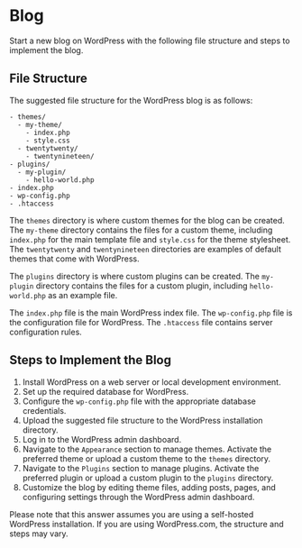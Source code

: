 # Blog

Start a new blog on WordPress with the following file structure and steps to implement the blog.

## File Structure

The suggested file structure for the WordPress blog is as follows:

```
- themes/
  - my-theme/
    - index.php
    - style.css
  - twentytwenty/
    - twentynineteen/
- plugins/
  - my-plugin/
    - hello-world.php
- index.php
- wp-config.php
- .htaccess
```

The `themes` directory is where custom themes for the blog can be created. The `my-theme` directory contains the files for a custom theme, including `index.php` for the main template file and `style.css` for the theme stylesheet. The `twentytwenty` and `twentynineteen` directories are examples of default themes that come with WordPress.

The `plugins` directory is where custom plugins can be created. The `my-plugin` directory contains the files for a custom plugin, including `hello-world.php` as an example file.

The `index.php` file is the main WordPress index file. The `wp-config.php` file is the configuration file for WordPress. The `.htaccess` file contains server configuration rules.

## Steps to Implement the Blog

1. Install WordPress on a web server or local development environment.
2. Set up the required database for WordPress.
3. Configure the `wp-config.php` file with the appropriate database credentials.
4. Upload the suggested file structure to the WordPress installation directory.
5. Log in to the WordPress admin dashboard.
6. Navigate to the `Appearance` section to manage themes. Activate the preferred theme or upload a custom theme to the `themes` directory.
7. Navigate to the `Plugins` section to manage plugins. Activate the preferred plugin or upload a custom plugin to the `plugins` directory.
8. Customize the blog by editing theme files, adding posts, pages, and configuring settings through the WordPress admin dashboard.

Please note that this answer assumes you are using a self-hosted WordPress installation. If you are using WordPress.com, the structure and steps may vary.
